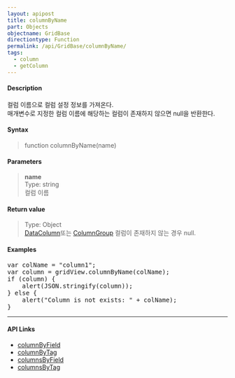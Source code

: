```yaml
---
layout: apipost
title: columnByName
part: Objects
objectname: GridBase
directiontype: Function
permalink: /api/GridBase/columnByName/
tags:
  - column
  - getColumn
---
```



#### Description

 컬럼 이름으로 컬럼 설정 정보를 가져온다.   
 매개변수로 지정한 컬럼 이름에 해당하는 컬럼이 존재하지 않으면 null을 반환한다.  

#### Syntax

> function columnByName(name)  

#### Parameters

> **name**  
> Type: string  
> 컬럼 이름  

#### Return value

> Type: Object  
> [DataColumn](/api/types/DataColumn/)또는 [ColumnGroup](/api/types/ColumnGroup/) 컬럼이 존재하지 않는 경우 null.  

#### Examples 

<pre class="prettyprint">
var colName = "column1";
var column = gridView.columnByName(colName);
if (column) {
    alert(JSON.stringify(column));
} else {
    alert("Column is not exists: " + colName);
}
</pre>

---

#### API Links

* [columnByField](/api/GridBase/columnByField)
* [columnByTag](/api/GridBase/columnByTag)
* [columnsByField](/api/GridBase/columnsByField)
* [columnsByTag](/api/GridBase/columnsByTag)


